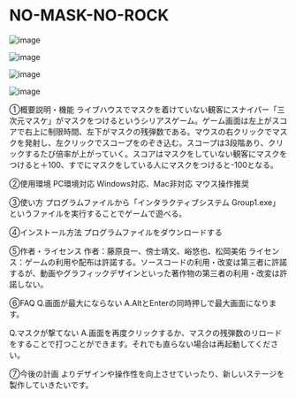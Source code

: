 # NO-MASK-NO-ROCK

![image](https://user-images.githubusercontent.com/90955155/231065304-e4c6614e-0383-4c88-92e1-ae0a1f18a3f2.png)

![image](https://user-images.githubusercontent.com/90955155/231065372-6453b366-8a3d-4531-bf70-cf81b1131139.png)

![image](https://user-images.githubusercontent.com/90955155/231065414-b9ad670a-7487-4996-a820-4ae86140101a.png)

![image](https://user-images.githubusercontent.com/90955155/231065441-a1809c66-ccae-41fd-a117-49f0720d3f12.png)

➀概要説明・機能
ライブハウスでマスクを着けていない観客にスナイパー「三次元マスケ」がマスクをつけるというシリアスゲーム。ゲーム画面は左上がスコアで右上に制限時間、左下がマスクの残弾数である。マウスの右クリックでマスクを発射し、左クリックでスコープをのぞき込む。スコープは3段階あり、クリックするたび倍率が上がっていく。スコアはマスクをしていない観客にマスクをつけると＋100、すでにマスクをしている人にマスクをつけると-100となる。

②使用環境
PC環境対応
Windows対応、Mac非対応
マウス操作推奨

③使い方
プログラムファイルから「インタラクティブシステム Group1.exe」というファイルを実行することでゲームで遊べる。

④インストール方法
プログラムファイルをダウンロードする

⑤作者・ライセンス
作者：藤原良一、傍士靖文、峪悠也、松岡美佑
ライセンス：ゲームの利用や配布は許諾する。ソースコードの利用・改変は第三者に許諾するが、動画やグラフィックデザインといった著作物の第三者の利用・改変は許諾しない。

⑥FAQ
Q.画面が最大にならない
A.AltとEnterの同時押しで最大画面になります。

Q.マスクが撃てない
A.画面を再度クリックするか、マスクの残弾数のリロードをすることで打つことができます。それでも直らない場合は再起動してください。

⑦今後の計画
よりデザインや操作性を向上させていったり、新しいステージを製作していきたいです。
